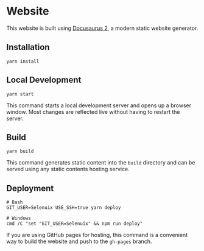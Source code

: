 # Website

This website is built using [Docusaurus 2](https://docusaurus.io/), a modern static website generator.

## Installation

```console
yarn install
```

## Local Development

```console
yarn start
```

This command starts a local development server and opens up a browser window. Most changes are reflected live without having to restart the server.

## Build

```console
yarn build
```

This command generates static content into the `build` directory and can be served using any static contents hosting service.

## Deployment

```console
# Bash
GIT_USER=Selenuix USE_SSH=true yarn deploy

# Windows
cmd /C "set "GIT_USER=Selenuix" && npm run deploy"
```

If you are using GitHub pages for hosting, this command is a convenient way to build the website and push to the `gh-pages` branch.
